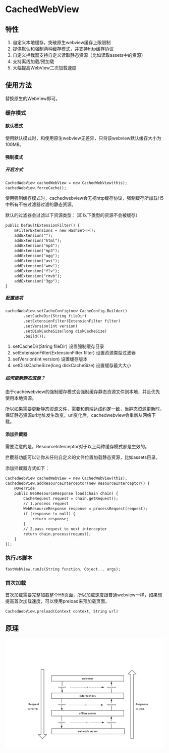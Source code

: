# CachedWebView
## 特性

1. 自定义本地缓存，突破原生webview缓存上限限制
2. 提供默认和强制两种缓存模式，并支持http缓存协议
3. 自定义拦截器支持自定义读取静态资源（比如读取assets中的资源）
4. 支持离线加载/预加载
5. 大幅提高WebView二次加载速度

## 使用方法
替换原生的WebView即可。

### 缓存模式

#### 默认模式

使用默认模式时，和使用原生webview无差异，只将该webview默认缓存大小为100MB。

#### 强制模式

##### 开启方式

```
CachedWebView cachedWebView = new CachedWebView(this);
cachedWebView.forceCache();
```

使用强制缓存模式时，cachedwebview会无视http缓存协议，强制缓存所加载H5中所有不被过滤器过滤的静态资源。

默认的过滤器会过滤以下资源类型：（即以下类型的资源不会被缓存）

```
public DefaultExtensionFilter() {
    mFilterExtensions = new HashSet<>();
    addExtension("");
    addExtension("html");
    addExtension("mp4");
    addExtension("mp3");
    addExtension("ogg");
    addExtension("avi");
    addExtension("wmv");
    addExtension("flv");
    addExtension("rmvb");
    addExtension("3gp");
}
```

##### 配置选项

```
cachedWebView.setCacheConfig(new CacheConfig.Builder()
        .setCacheDir(String fileDir)
        .setExtensionFilter(ExtensionFilter filter)
        .setVersion(int version)
        .setDiskCacheSize(long diskCacheSize)
        .build());
```

1. setCacheDir(String fileDir) 设置强制缓存目录
2. setExtensionFilter(ExtensionFilter filter) 设置资源类型过滤器
3. setVersion(int version) 设置缓存版本
4. setDiskCacheSize(long diskCacheSize) 设置缓存最大大小

##### 如何更新静态资源？

由于cachewebview的强制缓存模式会强制缓存静态资源文件到本地，并且优先使用本地资源。

所以如果需要更新静态资源文件，需要和前端达成约定一致，当静态资源更新时，保证静态资源url地址发生改变。url变化后，cachedwebview会重新从网络下载。

#### 添加拦截器

需要注意的是，ResourceInterceptor对于以上两种缓存模式都是生效的。

拦截器功能可以让你从任何自定义的文件位置加载静态资源，比如assets目录。

添加拦截器方式如下：

```
CachedWebView cachedWebView = new CachedWebView(this);
cachedWebView.addResourceInterceptor(new ResourceInterceptor() {
    @Override
    public WebResourceResponse load(Chain chain) {
    	CacheRequest request = chain.getRequest();
    	// 1.process request	
    	WebResourceResponse response = processRequest(request);
    	if (response != null) {
    		return response;
    	}
    	// 2.pass request to next interceptor
        return chain.process(request);
    }
});
```

### 执行JS脚本

```
fastWebView.runJs(String function, Object... args);
```

### 首次加载
首次加载需要完整加载整个H5页面，所以加载速度跟普通webview一样，如果想提高首次加载速度，可以使用preload来预加载页面。
```
CachedWebView.preload(Context context, String url)
```

## 原理

![readme](readme.png)